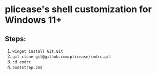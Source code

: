 # plicease's shell customization for Windows 11+

## Steps:

1. `winget install Git.Git`
2. `git clone git@github.com:plicease/cmdrc.git`
3. `cd cmdrc`
4. `bootstrap.cmd`